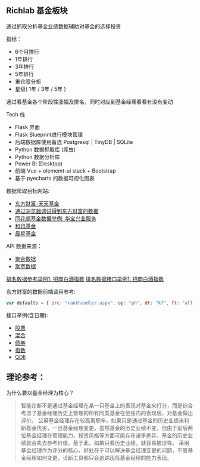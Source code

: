 Richlab 基金板块
---

通过抓取分析基金业绩数据辅助对基金的选择投资

指标：
* 6个月排行
* 1年排行
* 3年排行
* 5年排行
* 重仓股分析
* 星级( 1年 / 3年 / 5年 )

通过看基金各个阶段性涨幅及排名，同时对应到基金经理看看有没有变动

Tech 栈

* Flask 界面
* Flask Blueprint进行模块管理
* 后端数据库使用备选 Postgresql | TinyDB | SQLite
* Python 数据抓取库 (爬虫)
* Python 数据分析库
* Power BI (Desktop)
* 前端 Vue + elememt-ui stack + Bootstrap
* 基于 pyecharts 的数据可视化图表


数据爬取目标网站:
* [东方财富-天天基金](http://fund.eastmoney.com/data/fundranking.html#tall;c0;r;szzf;pn10000;ddesc;qsd20161123;qed20171123;qdii;zq;gg;gzbd;gzfs;bbzt;sfbb)
* [通过浏览器调试得到东方财富的数据](http://fund.eastmoney.com/data/rankhandler.aspx?op=ph&dt=kf&ft=all&rs=&gs=0&sc=zzf&st=desc&sd=2016-11-23&ed=2017-11-23&qdii=&tabSubtype=,,,,,&pi=1&pn=10000&dx=1&v=0.35518329794488435)
* [同花顺基金数据举例: 华宝兴业服务](http://fund.10jqka.com.cn/000124/)
* [和讯基金](http://funds.hexun.com/index.html)
* [晨星基金](http://cn.morningstar.com/fundtools/fundranking/default.aspx)

API 数据来源：
* [聚合数据](https://www.juhe.cn/docs/index/extid/13)
* [聚宽数据](https://www.joinquant.com/help/data/fund)


[排名数据参考举例1: 招商白酒指数](http://fund.eastmoney.com/f10/jdzf_161725.html)
[排名数据接口举例1: 招商白酒指数](http://fund.eastmoney.com/f10/FundArchivesDatas.aspx?type=jdzf&code=161725&rt=0.5686106265556327)

东方财富的数据前端调用参考:

```javascript
var defaults = { src: "rankhandler.aspx", op: "ph", dt: "kf", ft: "all", rs: "", gs: "0", sd: document.getElementById("sDate").value, ed: document.getElementById("eDate").value, sc: "zzf", st: "desc", pi: 1, pn: 50, scc: "zzf", qdii: "", dx: "1", zq: "", gg: "", gzbd: "", gzfs: "", bbzt: "", sfbb: "" };
```

接口举例(含日期):

* [股票](http://fund.eastmoney.com/data/rankhandler.aspx?op=ph&dt=kf&ft=gp&rs=&gs=0&sc=1nzf&st=desc&sd=2016-12-01&ed=2017-12-01&qdii=&tabSubtype=,,,,,&pi=1&pn=10000&dx=1&v=0.5307475721848409)
* [混合](http://fund.eastmoney.com/data/rankhandler.aspx?op=ph&dt=kf&ft=hh&rs=&gs=0&sc=1nzf&st=desc&sd=2016-12-01&ed=2017-12-01&qdii=&tabSubtype=,,,,,&pi=1&pn=10000&dx=1&v=0.09760755253371622)
* [债券](http://fund.eastmoney.com/data/rankhandler.aspx?op=ph&dt=kf&ft=zq&rs=&gs=0&sc=1nzf&st=desc&sd=2016-12-01&ed=2017-12-01&qdii=|&tabSubtype=,,,,,&pi=1&pn=10000&dx=1&v=0.37294940755246886)
* [指数](http://fund.eastmoney.com/data/rankhandler.aspx?op=ph&dt=kf&ft=zs&rs=&gs=0&sc=1nzf&st=desc&sd=2016-12-01&ed=2017-12-01&qdii=|&tabSubtype=,,,,,&pi=1&pn=10000&dx=1&v=0.7946668558692445)
* [QDII](http://fund.eastmoney.com/data/rankhandler.aspx?op=ph&dt=kf&ft=qdii&rs=&gs=0&sc=1nzf&st=desc&sd=2016-12-01&ed=2017-12-01&qdii=&tabSubtype=,,,,,&pi=1&pn=10000&dx=1&v=0.04531257243784825)


理论参考：
---
为什么要以基金经理为核心？

> 智能诊断不是通过基金经理在某一只基金上的表现对基金来打分，而是综合考虑了基金经理历史上管理的所有同类基金在他任内的表现后，对基金做出评价。
> 公募基金经理存在较高离职率，如果只是通过基金的历史业绩来判断基金优劣，一旦基金经理变更，虽然基金的历史业绩不变，但由于前后两位基金经理在管理能力，投资风格等方面可能存在诸多差异，基金的历史业绩就会失去参考价值。基于此，如果只看历史业绩，就容易被误导。
> 采用基金经理作为评分的核心，好处在于可以解决基金经理变更的问题，不管基金经理如何变更，诊断工具都只会追踪现任基金经理的能力表现。
